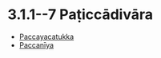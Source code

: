 # 3.1.1--7 Paṭiccādivāra

* [Paccayacatukka](3.1.1--7/Paccayacatukka.md)
* [Paccanīya](3.1.1--7/Paccaniya.md)
